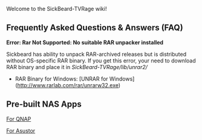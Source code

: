 Welcome to the SickBeard-TVRage wiki!

## Frequently Asked Questions & Answers (FAQ)

**Error: Rar Not Supported: No suitable RAR unpacker installed**

Sickbeard has ability to unpack RAR-archived releases but is distributed without OS-specific RAR binary. If you get this error, your need to download RAR binary and place it in _SickBeard-TVRage/lib/unrar2/_
* RAR Binary for Windows: [UNRAR for Windows] (http://www.rarlab.com/rar/unrarw32.exe)

## Pre-built NAS Apps

[For QNAP](http://bit.ly/1j5WtdN) 

[For Asustor](http://bit.ly/1pFr1rW)
